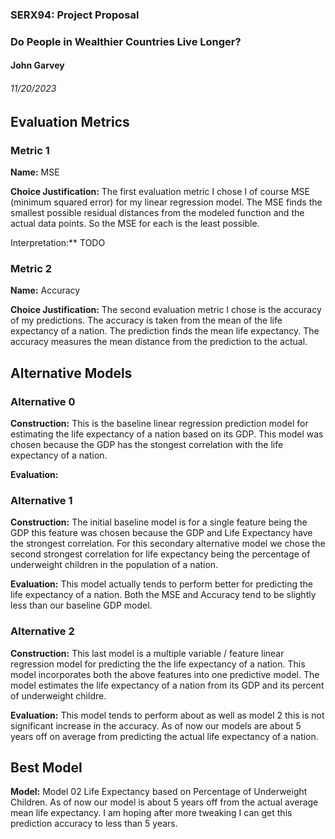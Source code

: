 ### SERX94: Project Proposal
### Do People in Wealthier Countries Live Longer?
#### John Garvey
###### 11/20/2023

## Evaluation Metrics
### Metric 1
**Name:** MSE

**Choice Justification:** The first evaluation metric I chose I of course MSE (minimum squared error)
for my linear regression model. The MSE finds the smallest possible residual distances from the modeled
function and the actual data points. So the MSE for each is the least possible.

Interpretation:** TODO

### Metric 2
**Name:** Accuracy

**Choice Justification:** The second evaluation metric I chose is the accuracy of my predictions. The
accuracy is taken from the mean of the life expectancy of a nation. The prediction finds the mean 
life expectancy. The accuracy measures the mean distance from the prediction to the actual.

## Alternative Models
### Alternative 0
**Construction:** This is the baseline linear regression prediction model for estimating the life expectancy
of a nation based on its GDP. This model was chosen because the GDP has the stongest correlation with
the life expectancy of a nation.

**Evaluation:** 

### Alternative 1
**Construction:** The initial baseline model is for a single feature being the GDP this feature 
was chosen because the GDP and Life Expectancy have the strongest correlation. For this secondary 
alternative model we chose the second strongest correlation for life expectancy being the percentage
of underweight children in the population of a nation. 

**Evaluation:** This model actually tends to perform better for predicting the life expectancy of a nation.
Both the MSE and Accuracy tend to be slightly less than our baseline GDP model.

### Alternative 2
**Construction:** This last model is a multiple variable / feature linear regression model for predicting the
the life expectancy of a nation. This model incorporates both the above features into one predictive model.
The model estimates the life expectancy of a nation from its GDP and its percent of underweight childre.

**Evaluation:** This model tends to perform about as well as model 2 this is not significant increase
in the accuracy. As of now our models are about 5 years off on average from predicting the actual life 
expectancy of a nation.

## Best Model

**Model:** Model 02 Life Expectancy based on Percentage of Underweight Children. As of now our model 
is about 5 years off from the actual average mean life expectancy. I am hoping after more tweaking I 
can get this prediction accuracy to less than 5 years.